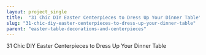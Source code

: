```yaml
---
layout: project_single
title:  "31 Chic DIY Easter Centerpieces to Dress Up Your Dinner Table"
slug: "31-chic-diy-easter-centerpieces-to-dress-up-your-dinner-table"
parent: "easter-table-decorations-and-centerpieces"
---
```

31 Chic DIY Easter Centerpieces to Dress Up Your Dinner Table